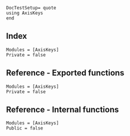 ```@meta
DocTestSetup= quote
using AxisKeys
end
```
## Index
```@index
Modules = [AxisKeys]
Private = false
```

## Reference - Exported functions
```@autodocs
Modules = [AxisKeys]
Private = false
```

## Reference - Internal functions
```@autodocs
Modules = [AxisKeys]
Public = false
```